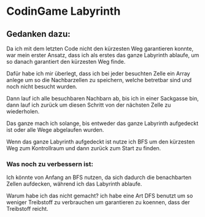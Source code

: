 # CodinGame Labyrinth

## Gedanken dazu:

Da ich mit dem letzten Code nicht den kürzesten Weg garantieren konnte, war mein erster Ansatz, dass ich als erstes das ganze Labyrinth ablaufe, um so danach garantiert den kürzesten Weg finde. 

Dafür habe ich mir überlegt, dass ich bei jeder besuchten Zelle ein Array anlege um so die Nachbarzellen zu speichern, welche betretbar sind und noch nicht besucht wurden.

Dann lauf ich alle besuchbaren Nachbarn ab, bis ich in einer Sackgasse bin, dann lauf ich zurück um diesen Schritt von der nächsten Zelle zu wiederholen.

Das ganze mach ich solange, bis entweder das ganze Labyrinth aufgedeckt ist oder alle Wege abgelaufen wurden.


Wenn das ganze Labyrinth aufgedeckt ist nutze ich BFS um den kürzesten Weg zum Kontrollraum und dann zurück zum Start zu finden. 


### Was noch zu verbessern ist:
Ich könnte von Anfang an BFS nutzen, da sich dadurch die benachbarten Zellen aufdecken, während ich das Labyrinth ablaufe.

Warum habe ich das nicht gemacht? ich habe eine Art DFS benutzt um so weniger Treibstoff zu verbrauchen um garantieren zu koennen, dass der Treibstoff reicht.


